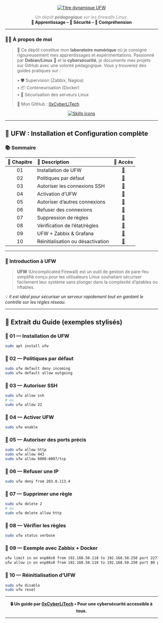 
<div align="center">

<a href="https://github.com/0xCyberLiTech">
  <img src="https://readme-typing-svg.herokuapp.com?font=Fira+Code&size=32&pause=1000&color=33FF33&center=true&vCenter=true&width=1050&lines=🔐+Cybersécurité+et+Pare-feu+UFW;📦+Installation+et+Configuration+pas+à+pas;📡+Filtrage+des+ports+et+sécurisation+des+connexions" alt="Titre dynamique UFW" />
</a>

<p>
  <em style="color:#888">Un dépôt <strong>pédagogique</strong> sur les firewalls Linux.</em><br>
  <strong>📘 Apprentissage – 🔐 Sécurité – 🧠 Compréhension</strong>
</p>

</div>

---

### 👨‍💻 À propos de moi

> 💬 Ce dépôt constitue mon **laboratoire numérique** où je consigne rigoureusement mes apprentissages et expérimentations. Passionné par **Debian/Linux** 🐧 et la **cybersécurité**, je documente mes projets sur GitHub avec une volonté pédagogique. Vous y trouverez des guides pratiques sur :
> 
> • 🛡️ Supervision (Zabbix, Nagios)  
> • 📦 Conteneurisation (Docker)  
> • 🔐 Sécurisation des serveurs Linux
> 
> 🔗 Mon GitHub : [0xCyberLiTech](https://github.com/0xCyberLiTech)

<p align="center">
  <a href="https://skillicons.dev">
    <img src="https://skillicons.dev/icons?i=linux,debian,bash,docker,nginx,grafana,prometheus,git,vim" alt="Skills icons" />
  </a>
</p>

---

## 🔧 UFW : Installation et Configuration complète

### 📚 Sommaire

| 🧩 Chapitre | 📝 Description | 🔗 Accès |
|:--:|:--|:--:|
| 01 | Installation de UFW | [🔗](#balise-01) |
| 02 | Politiques par défaut | [🔗](#balise-02) |
| 03 | Autoriser les connexions SSH | [🔗](#balise-03) |
| 04 | Activation d’UFW | [🔗](#balise-04) |
| 05 | Autoriser d’autres connexions | [🔗](#balise-05) |
| 06 | Refuser des connexions | [🔗](#balise-06) |
| 07 | Suppression de règles | [🔗](#balise-07) |
| 08 | Vérification de l’état/règles | [🔗](#balise-08) |
| 09 | UFW + Zabbix & Grafana | [🔗](#balise-09) |
| 10 | Réinitialisation ou désactivation | [🔗](#balise-10) |

---

### 🔎 Introduction à UFW

> **UFW** (Uncomplicated Firewall) est un outil de gestion de pare-feu simplifié conçu pour les utilisateurs Linux souhaitant sécuriser facilement leur système sans plonger dans la complexité d’iptables ou nftables.

💡 *Il est idéal pour sécuriser un serveur rapidement tout en gardant le contrôle sur les règles réseau.*

---

## 🔽 Extrait du Guide (exemples stylisés)

### 🔸 01 — Installation de UFW <a name="balise-01"></a>
```bash
sudo apt install ufw
```

### 🔸 02 — Politiques par défaut <a name="balise-02"></a>
```bash
sudo ufw default deny incoming
sudo ufw default allow outgoing
```

### 🔸 03 — Autoriser SSH <a name="balise-03"></a>
```bash
sudo ufw allow ssh
# ou
sudo ufw allow 22
```

### 🔸 04 — Activer UFW <a name="balise-04"></a>
```bash
sudo ufw enable
```

### 🔸 05 — Autoriser des ports précis <a name="balise-05"></a>
```bash
sudo ufw allow http
sudo ufw allow 443
sudo ufw allow 6000:6007/tcp
```

### 🔸 06 — Refuser une IP <a name="balise-06"></a>
```bash
sudo ufw deny from 203.0.113.4
```

### 🔸 07 — Supprimer une règle <a name="balise-07"></a>
```bash
sudo ufw delete 2
# ou
sudo ufw delete allow http
```

### 🔸 08 — Vérifier les règles <a name="balise-08"></a>
```bash
sudo ufw status verbose
```

### 🔸 09 — Exemple avec Zabbix + Docker <a name="balise-09"></a>
```bash
ufw limit in on enp86s0 from 192.168.50.118 to 192.168.50.250 port 2277 proto tcp comment 'SSH sécurisé'
ufw allow in on enp86s0 from 192.168.50.118 to 192.168.50.250 port 80 proto tcp comment 'HTTP'
```

### 🔸 10 — Réinitialisation d’UFW <a name="balise-10"></a>
```bash
sudo ufw disable
sudo ufw reset
```

---

<div align="center">
  <strong>🔒 Un guide par <a href="https://github.com/0xCyberLiTech">0xCyberLiTech</a> • Pour une cybersécurité accessible à tous.</strong>
</div>

---


